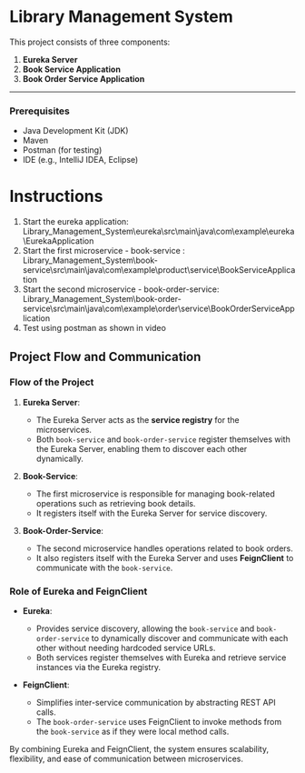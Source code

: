 


# Library Management System

This project consists of three components:  
1. **Eureka Server**  
2. **Book Service Application**  
3. **Book Order Service Application**

---

### Prerequisites
- Java Development Kit (JDK)
- Maven
- Postman (for testing)
- IDE (e.g., IntelliJ IDEA, Eclipse)

# Instructions

1. Start the eureka application: Library_Management_System\eureka\src\main\java\com\example\eureka\EurekaApplication
2. Start the first microservice - book-service : Library_Management_System\book-service\src\main\java\com\example\product\service\BookServiceApplication
3. Start the second microservice - book-order-service: Library_Management_System\book-order-service\src\main\java\com\example\order\service\BookOrderServiceApplication
4. Test using postman as shown in video

## Project Flow and Communication

### Flow of the Project
1. **Eureka Server**:
   - The Eureka Server acts as the **service registry** for the microservices.
   - Both `book-service` and `book-order-service` register themselves with the Eureka Server, enabling them to discover each other dynamically.

2. **Book-Service**:
   - The first microservice is responsible for managing book-related operations such as retrieving book details.
   - It registers itself with the Eureka Server for service discovery.

3. **Book-Order-Service**:
   - The second microservice handles operations related to book orders.
   - It also registers itself with the Eureka Server and uses **FeignClient** to communicate with the `book-service`.

### Role of Eureka and FeignClient
- **Eureka**:
  - Provides service discovery, allowing the `book-service` and `book-order-service` to dynamically discover and communicate with each other without needing hardcoded service URLs.
  - Both services register themselves with Eureka and retrieve service instances via the Eureka registry.

- **FeignClient**:
  - Simplifies inter-service communication by abstracting REST API calls.
  - The `book-order-service` uses FeignClient to invoke methods from the `book-service` as if they were local method calls.

By combining Eureka and FeignClient, the system ensures scalability, flexibility, and ease of communication between microservices.
